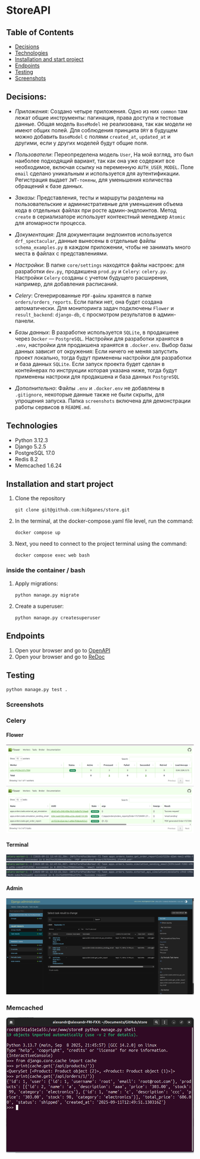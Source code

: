 # StoreAPI

## Table of Contents

- [Decisions](#decisions)
- [Technologies](#technologies)
- [Installation and start project](#installation-and-start-project)
- [Endpoints](#endpoints)
- [Testing](#testing)
- [Screenshots](#screenshots)

## Decisions:

- *Приложения*: Создано четыре приложения. Одно из них `common` там лежат общие 
инструменты: пагинация, права доступа и тестовые данные. Общая модель `BaseModel` 
не реализована, так как модели не имеют общих полей. Для соблюдения принципа `DRY` 
в будущем можно добавить `BaseModel` с полями `created_at`, `updated_at` и другими, 
если у других моделей будут общие поля.

  
- *Пользователи*: Переопределена модель `User`, На мой взгляд, это был наиболее 
подходящий вариант, так как она уже содержит все необходимое, включая ссылку на 
переменную `AUTH_USER_MODEL`. 
Поле `email` сделано уникальным и используется для аутентификации. 
Регистрация выдает `JWT-токены`, для уменьшения количества обращений к базе данных.

  
- *Заказы*: Представления, тесты и маршруты разделены на пользовательские и 
административные для уменьшения объема кода в отдельных файлах при росте 
админ-эндпоинтов. 
Метод `create` в сериализаторе использует контекстный менеджер `Atomic` для 
атомарности процесса.


- *Документация*: Для документации эндпоинтов используется `drf_spectacular`, 
данные вынесены в отдельные файлы `schema_examples.py` в каждом приложении, чтобы
не занимать много места в файлах с представлениями.

  
- *Настройки*: В папке `core/settings` находятся файлы настроек: для разработки 
`dev.py`, продакшена `prod.py` и `Celery`: `celery.py`. 
Настройки `Celery` созданы с учетом будущего расширения, например, для 
добавления расписаний.


- *Celery*: Сгенерированные `PDF-файлы` хранятся в папке `orders/orders_reports`.
Если папки нет, она будет создана автоматически. 
Для мониторинга задач подключены `Flower` и `result_backend`: `django-db`, с 
просмотром результатов в админ-панели.

  
- *Базы данных*: В разработке используется `SQLite`, в продакшене через `Docker` — `PostgreSQL`. 
Настройки для разработки хранятся в `.env`, настройки для продакшена хранятся в `.docker.env`. 
Выбор базы данных зависит от окружения:
Если ничего не меняя запустить проект локально, тогда будут применены настройки 
для разработки и база данных `SQLite`.
Если запуск проекта будет сделан в контейнерах по инструкции которая указана 
ниже, тогда будут применены настроки для продакшена и база данных `PostgreSQL`


- *Дополнительно*: Файлы `.env` и `.docker.env` не добавлены в `.gitignore`,
некоторые данные также не были скрыты, для упрощения запуска. 
Папка `screenshots` включена для демонстрации работы 
сервисов в `README.md`.


## Technologies

- Python 3.12.3
- Django 5.2.5
- PostgreSQL 17.0
- Redis 8.2
- Memcached 1.6.24

## Installation and start project

1. Clone the repository
    ```
    git clone git@github.com:hiOganes/store.git
    ```

2. In the terminal, at the docker-compose.yaml file level, run the command:
    ```
    docker compose up
    ```

3. Next, you need to connect to the project terminal using the command:
    ```
    docker compose exec web bash
    ```
### inside the container / bash

1. Apply migrations:
    ```
    python manage.py migrate
    ```

2. Create a superuser:
    ```
    python manage.py createsuperuser
    ```

## Endpoints

1. Open your browser and go to [OpenAPI](http://127.0.0.1:8001/api/schema/swagger-ui/)
2. Open your browser and go to [ReDoc](http://127.0.0.1:8001/api/schema/redoc/)

## Testing

 ```
 python manage.py test .
 ```

### Screenshots 
### Celery
#### Flower
![celery_flower](https://raw.githubusercontent.com/hiOganes/store/main/screenshots/celery_flower.png)
![celery_flower_tasks](https://raw.githubusercontent.com/hiOganes/store/main/screenshots/celery_flower_tasks.png)
#### Terminal
![celery_terminal_gen_pdf](https://raw.githubusercontent.com/hiOganes/store/main/screenshots/celery_terminal_gen_pdf.png)
![celery_terminal_sending_email](https://raw.githubusercontent.com/hiOganes/store/main/screenshots/celery_terminal_sending_email.png)
![celery_terminsl_api_simulation](https://raw.githubusercontent.com/hiOganes/store/main/screenshots/celery_terminsl_api_simulation.png)
#### Admin
![celery_admin](https://raw.githubusercontent.com/hiOganes/store/main/screenshots/celery_admin.png)

### Memcached

<p align="center">
 <img width="1000px" src="https://raw.githubusercontent.com/hiOganes/store/main/screenshots/memcache.png" alt="qr"/>
</p>